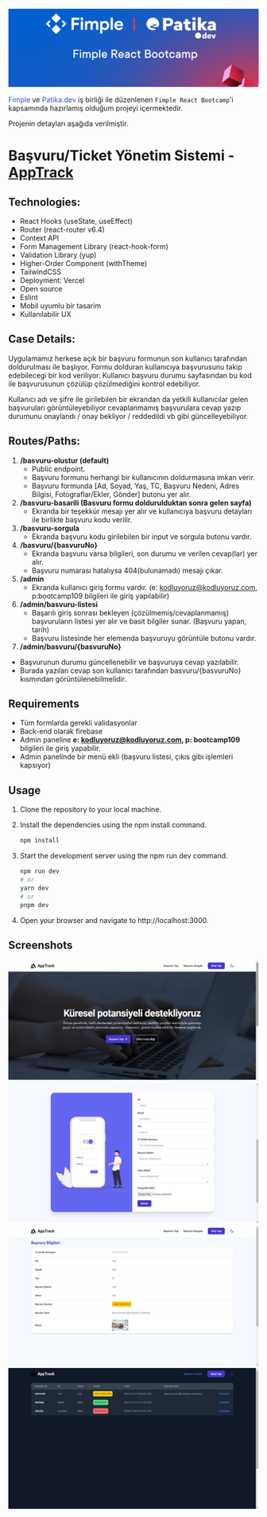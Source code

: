 ![Banner Resim](/src/assets/react.png)

<span style="color: #2a57b8">Fimple</span> ve <span style="color: #2a57b8">Patika.dev</span> iş birliği ile düzenlenen `Fimple React Bootcamp`'i kapsamında hazırlamış olduğum projeyi içermektedir.

Projenin detayları aşağıda verilmiştir.

# **Başvuru/Ticket Yönetim Sistemi** - [AppTrack](https://application-tracking-system-pi.vercel.app/)

## **Technologies:**

- React Hooks (useState, useEffect)
- Router (react-router v6.4)
- Context API
- Form Management Library (react-hook-form)
- Validation Library (yup)
- Higher-Order Component (withTheme)
- TailwindCSS
- Deployment: Vercel
- Open source
- Eslint
- Mobil uyumlu bir tasarim
- Kullanılabilir UX

## **Case Details:**

Uygulamamız herkese açık bir başvuru formunun son kullanıcı tarafından doldurulması ile başlıyor. Formu dolduran kullanıcıya başvurusunu takip edebilecegi bir kod veriliyor. Kullanıcı başvuru durumu sayfasından bu kod ile başvurusunun çözülüp çözülmediğini kontrol edebiliyor.

Kullanıcı adı ve şifre ile girilebilen bir ekrandan da yetkili kullanıcılar gelen başvuruları görüntüleyebiliyor cevaplanmamış başvurulara cevap yazıp durumunu onaylandı / onay bekliyor / reddedildi vb gibi güncelleyebiliyor.

## **Routes/Paths:**

1. **/basvuru-olustur (default)**
   - Public endpoint.
   - Başvuru formunu herhangi bir kullanıcının doldurmasına imkan verir.
   - Başvuru formunda [Ad, Soyad, Yaş, TC, Başvuru Nedeni, Adres Bilgisi, Fotograflar/Ekler, Gönder] butonu yer alır.
2. **/basvuru-basarili (Basvuru formu doldurulduktan sonra gelen sayfa)**
   - Ekranda bir teşekkür mesajı yer alır ve kullanıcıya başvuru detayları ile birlikte başvuru kodu verilir.
3. **/basvuru-sorgula**
   - Ekranda başvuru kodu girilebilen bir input ve sorgula butonu vardır.
4. **/basvuru/{basvuruNo}**
   - Ekranda başvuru varsa bilgileri, son durumu ve verilen cevap(lar) yer alır.
   - Başvuru numarası hatalıysa 404(bulunamadı) mesajı çıkar.
5. **/admin**
   - Ekranda kullanıcı giriş formu vardır. (e: kodluyoruz@kodluyoruz.com, p:bootcamp109 bilgileri ile giriş yapılabilir)
6. **/admin/basvuru-listesi**
   - Başarılı giriş sonrası bekleyen (çözülmemiş/cevaplanmamış) başvuruların listesi yer alır ve basit bilgiler sunar. (Başvuru yapan, tarih)
   - Başvuru listesinde her elemenda başvuruyu görüntüle butonu vardır.
7. **/admin/basvuru/{basvuruNo}**

- Başvurunun durumu güncellenebilir ve başvuruya cevap yazılabilir.
- Burada yazılan cevap son kullanıcı tarafından basvuru/{basvuruNo} kısmından görüntülenebilmelidir.

## **Requirements**

- Tüm formlarda gerekli validasyonlar
- Back-end olarak firebase
- Admin paneline **e: kodluyoruz@kodluyoruz.com, p: bootcamp109** bilgileri ile giriş yapabilir.
- Admin panelinde bir menü ekli (başvuru listesi, çıkıs gibi işlemleri kapsıyor)

## **Usage**

1. Clone the repository to your local machine.
2. Install the dependencies using the npm install command.

   ```bash
   npm install
   ```

3. Start the development server using the npm run dev command.

   ```bash
   npm run dev
   # or
   yarn dev
   # or
   pnpm dev
   ```

4. Open your browser and navigate to http://localhost:3000.

## Screenshots

![screenshot-1](/src/assets/screenshot-1.png)
![screenshot-2](/src/assets/screenshot-2.png)
![screenshot-3](/src/assets/screenshot-3.png)
![screenshot-4](/src/assets/screenshot-4.png)
